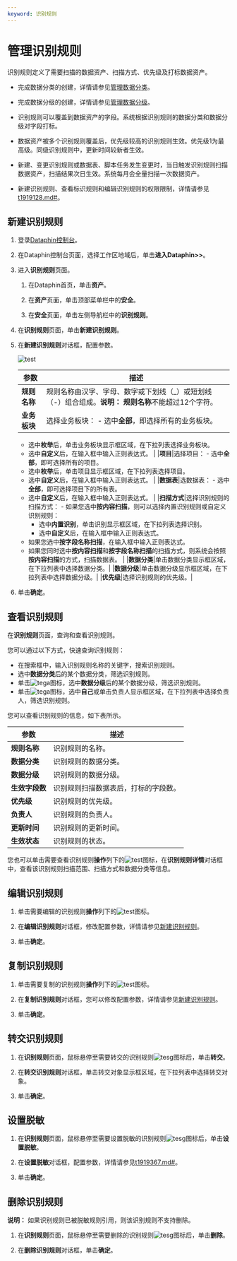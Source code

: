 ```yaml
---
keyword: 识别规则
---
```


# 管理识别规则

识别规则定义了需要扫描的数据资产、扫描方式、优先级及打标数据资产。

-   完成数据分类的创建，详情请参见[管理数据分类]()。
-   完成数据分级的创建，详情请参见[管理数据分级]()。

-   识别规则可以覆盖到数据资产的字段。系统根据识别规则的数据分类和数据分级对字段打标。
-   数据资产被多个识别规则覆盖后，优先级较高的识别规则生效。优先级1为最高级。同级识别规则中，更新时间较新者生效。
-   新建、变更识别规则或数据表、脚本任务发生变更时，当日触发识别规则扫描数据资产，扫描结果次日生效。系统每月会全量扫描一次数据资产。
-   新建识别规则、查看标识规则和编辑识别规则的权限限制，详情请参见[t1919128.md\#]()。

## 新建识别规则

1.  登录[Dataphin控制台](https://dataphin.console.aliyun.com/workingArea)。

2.  在Dataphin控制台页面，选择工作区地域后，单击**进入Dataphin\>\>**。

3.  进入**识别规则**页面。

    1.  在Dataphin首页，单击**资产**。

    2.  在**资产**页面，单击顶部菜单栏中的**安全**。

    3.  在**安全**页面，单击左侧导航栏中的**识别规则**。

4.  在**识别规则**页面，单击**新建识别规则**。

5.  在**新建识别规则**对话框，配置参数。

    ![test](https://static-aliyun-doc.oss-accelerate.aliyuncs.com/assets/img/zh-CN/9687008951/p134961.png)

    |参数|描述|
    |--|--|
    |**规则名称**|规则名称由汉字、字母、数字或下划线（\_）或短划线（-）组合组成。**说明：** **规则名称**不能超过12个字符。 |
    |**业务板块**|选择业务板块：    -   选中**全部**，即选择所有的业务板块。
    -   选中**枚举**后，单击业务板块显示框区域，在下拉列表选择业务板块。
    -   选中**自定义**后，在输入框中输入正则表达式。 |
    |**项目**|选择项目：    -   选中**全部**，即可选择所有的项目。
    -   选中**枚举**后，单击项目显示框区域，在下拉列表选择项目。
    -   选中**自定义**后，在输入框中输入正则表达式。 |
    |**数据表**|选数据表：    -   选中**全部**，即可选择项目下的所有表。
    -   选中**自定义**后，在输入框中输入正则表达式。 |
    |**扫描方式**|选择识别规则的扫描方式：    -   如果您选中**按内容扫描**，则可以选择内置识别规则或自定义识别规则：
        -   选中**内置识别**，单击识别显示框区域，在下拉列表选择识别。
        -   选中**自定义**后，在输入框中输入正则表达式。
    -   如果您选中**按字段名称扫描**，在输入框中输入正则表达式。
    -   如果您同时选中**按内容扫描**和**按字段名称扫描**的扫描方式，则系统会按照**按内容扫描**的方式，扫描数据表。 |
    |**数据分类**|单击数据分类显示框区域，在下拉列表中选择数据分类。|
    |**数据分级**|单击数据分级显示框区域，在下拉列表中选择数据分级。|
    |**优先级**|选择识别规则的优先级。|

6.  单击**确定**。


## 查看识别规则

在**识别规则**页面，查询和查看识别规则。

您可以通过以下方式，快速查询识别规则：

-   在搜索框中，输入识别规则名称的关键字，搜索识别规则。
-   选中**数据分类**后的某个数据分类，筛选识别规则。
-   单击![tega](https://static-aliyun-doc.oss-accelerate.aliyuncs.com/assets/img/zh-CN/6377559951/p134882.png)图标，选中**数据分级**后的某个数据分级，筛选识别规则。
-   单击![tega](https://static-aliyun-doc.oss-accelerate.aliyuncs.com/assets/img/zh-CN/6377559951/p134882.png)图标，选中**自己**或单击负责人显示框区域，在下拉列表中选择负责人，筛选识别规则。

您可以查看识别规则的信息，如下表所示。

|参数|描述|
|--|--|
|**规则名称**|识别规则的名称。|
|**数据分类**|识别规则的数据分类。|
|**数据分级**|识别规则的数据分级。|
|**生效字段数**|识别规则扫描数据表后，打标的字段数。|
|**优先级**|识别规则的优先级。|
|**负责人**|识别规则的负责人。|
|**更新时间**|识别规则的更新时间。|
|**生效状态**|识别规则的状态。|

您也可以单击需要查看识别规则**操作**列下的![test](https://static-aliyun-doc.oss-accelerate.aliyuncs.com/assets/img/zh-CN/9687008951/p134993.png)图标，在**识别规则详情**对话框中，查看该识别规则扫描范围、扫描方式和数据分类等信息。

## 编辑识别规则

1.  单击需要编辑的识别规则**操作**列下的![test](https://static-aliyun-doc.oss-accelerate.aliyuncs.com/assets/img/zh-CN/7377559951/p134929.png)图标。

2.  在**编辑识别规则**对话框，修改配置参数，详情请参见[新建识别规则](#section_suo_1fg_loj)。

3.  单击**确定**。


## 复制识别规则

1.  单击需要复制的识别规则**操作**列下的![test](https://static-aliyun-doc.oss-accelerate.aliyuncs.com/assets/img/zh-CN/9687008951/p134998.png)图标。

2.  在**复制识别规则**对话框，您可以修改配置参数，详情请参见[新建识别规则](#section_suo_1fg_loj)。

3.  单击**确定**。


## 转交识别规则

1.  在**识别规则**页面，鼠标悬停至需要转交的识别规则![tesg](https://static-aliyun-doc.oss-accelerate.aliyuncs.com/assets/img/zh-CN/0787008951/p135000.png)图标后，单击**转交**。

2.  在**转交识别规则**对话框，单击转交对象显示框区域，在下拉列表中选择转交对象。

3.  单击**确定**。


## 设置脱敏

1.  在**识别规则**页面，鼠标悬停至需要设置脱敏的识别规则![tesg](https://static-aliyun-doc.oss-accelerate.aliyuncs.com/assets/img/zh-CN/0787008951/p135000.png)图标后，单击**设置脱敏**。

2.  在**设置脱敏**对话框，配置参数，详情请参见[t1919367.md\#]()。

3.  单击**确定**。


## 删除识别规则

**说明：** 如果识别规则已被脱敏规则引用，则该识别规则不支持删除。

1.  在**识别规则**页面，鼠标悬停至需要删除的识别规则![tesg](https://static-aliyun-doc.oss-accelerate.aliyuncs.com/assets/img/zh-CN/0787008951/p135000.png)图标后，单击**删除**。

2.  在**删除识别规则**对话框，单击**确定**。


